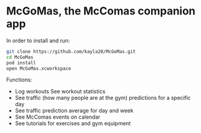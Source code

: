 McGoMas, the McComas companion app
=============================
In order to install and run:
``` bash
git clone https://github.com/kayla20/McGoMas.git
cd McGoMas
pod install
open McGoMas.xcworkspace
```
Functions: 
- Log workouts See workout statistics 
- See traffic (how many people are at the gym) predictions for a specific day 
- See traffic prediction average for day and week 
- See McComas events on calendar 
- See tutorials for exercises and gym equipment
